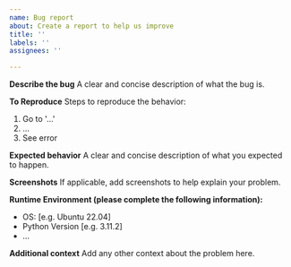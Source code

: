 ```yaml
---
name: Bug report
about: Create a report to help us improve
title: ''
labels: ''
assignees: ''

---
```


**Describe the bug**
A clear and concise description of what the bug is.

**To Reproduce**
Steps to reproduce the behavior:
1. Go to '...'
2. ...
3. See error

**Expected behavior**
A clear and concise description of what you expected to happen.

**Screenshots**
If applicable, add screenshots to help explain your problem.

**Runtime Environment (please complete the following information):**
 - OS: [e.g. Ubuntu 22.04]
 - Python Version [e.g. 3.11.2]
 - ...

**Additional context**
Add any other context about the problem here.
